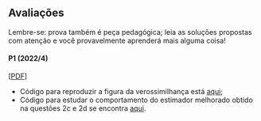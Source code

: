 ## Avaliações 

Lembre-se: prova também é peça pedagógica; leia as soluções propostas com atenção e você provavelmente aprenderá mais alguma coisa!


#### P1 (2022/4)

[[PDF](https://github.com/maxbiostat/Statistical_Inference_MSc/blob/main/provas/P1_InfEst_2022.pdf)]

- Código para reproduzir a figura da verossimilhança está [aqui](https://github.com/maxbiostat/Statistical_Inference_MSc/blob/main/codigo/uniform_lik_plot.r);
- Código para estudar o comportamento do estimador melhorado obtido na questões 2c e 2d se encontra [aqui](https://github.com/maxbiostat/Statistical_Inference_MSc/blob/main/codigo/CB_7.3.24_binomial_estimation.r). 
